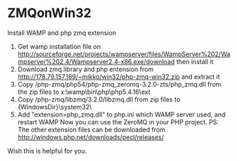ZMQonWin32
==========

Install WAMP and php zmq extension

1. Get wamp installation file on
http://sourceforge.net/projects/wampserver/files/WampServer%202/Wampserver%202.4/Wampserver2.4-x86.exe/download
then install it
2. Download zmq library and php entension from
http://178.79.157.189/~mikko/win32/php-zmq-win32.zip
and extract it
3. Copy /php-zmq/php54/php-zmq_zeromq-3.2.0-zts/php_zmq.dll from the zip files to x:\wamp\bin\php\php5.4.16\ext
4. Copy /php-zmq/libzmq/3.2.0/libzmq.dll from zip files to {WindowsDir}\system32\
5. Add "extension=php_zmq.dll" to php.ini which WAMP server used, and restart WAMP
Now you can use the ZeroMQ in your PHP project. PS: The other extension files can be downloaded from http://windows.php.net/downloads/pecl/releases/

Wish this is helpful for you.
